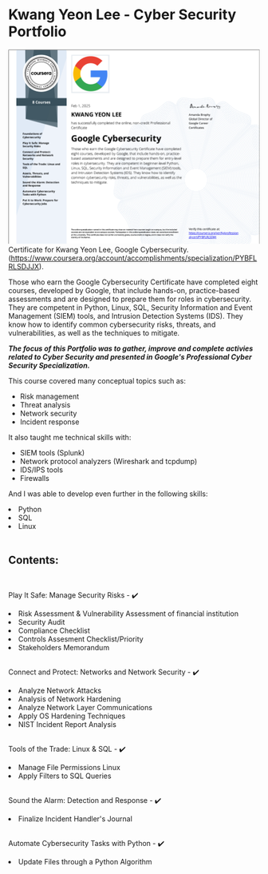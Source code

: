 # Kwang Yeon Lee - Cyber Security Portfolio
![Certificate of completion for Google Cybersecurity Professional Certificate for Kwang Yeon Lee](./certificate.png)
Certificate for Kwang Yeon Lee, Google Cybersecurity. (https://www.coursera.org/account/accomplishments/specialization/PYBFLRLSDJJX).


Those who earn the Google Cybersecurity Certificate have completed eight courses, developed by Google, that include hands-on, practice-based assessments and are designed to prepare them for roles in cybersecurity. They are competent in Python, Linux, SQL, Security Information and Event Management (SIEM) tools, and Intrusion Detection Systems (IDS). They know how to identify common cybersecurity risks, threats, and vulnerabilities, as well as the techniques to mitigate.

***The focus of this Portfolio was to gather, improve and complete activies related to Cyber Security and presented in Google's Professional Cyber Security Specialization.*** 


This course covered many conceptual topics such as:
  * Risk management
  * Threat analysis
  * Network security
  * Incident response

It also taught me technical skills with:
  * SIEM tools (Splunk)
  * Network protocol analyzers (Wireshark and tcpdump)
  * IDS/IPS tools
  * Firewalls

And I was able to develop even further in the following skills:
<li>Python</li>
<li>SQL</li>
<li>Linux</li>
<br>

<h2>Contents:</h2>

<br>

Play It Safe: Manage Security Risks - ✔️
  <li>Risk Assessment & Vulnerability Assessment of financial institution</li>
  <li>Security Audit</li>
  <li>Compliance Checklist</li>
  <li>Controls Assesment Checklist/Priority</li>
  <li>Stakeholders Memorandum</li>
  
<br>

Connect and Protect: Networks and Network Security - ✔️
  <li>Analyze Network Attacks</li>
  <li>Analysis of Network Hardening</li>
  <li>Analyze Network Layer Communications</li>
  <li>Apply OS Hardening Techniques</li>
  <li>NIST Incident Report Analysis</li>
  
<br>

Tools of the Trade: Linux & SQL - ✔️
  <li>Manage File Permissions Linux</li>
  <li>Apply Filters to SQL Queries</li>

<br>

Sound the Alarm: Detection and Response - ✔️
<li>Finalize Incident Handler's Journal</li>

<br>

Automate Cybersecurity Tasks with Python - ✔️
<li>Update Files through a Python Algorithm</li>
